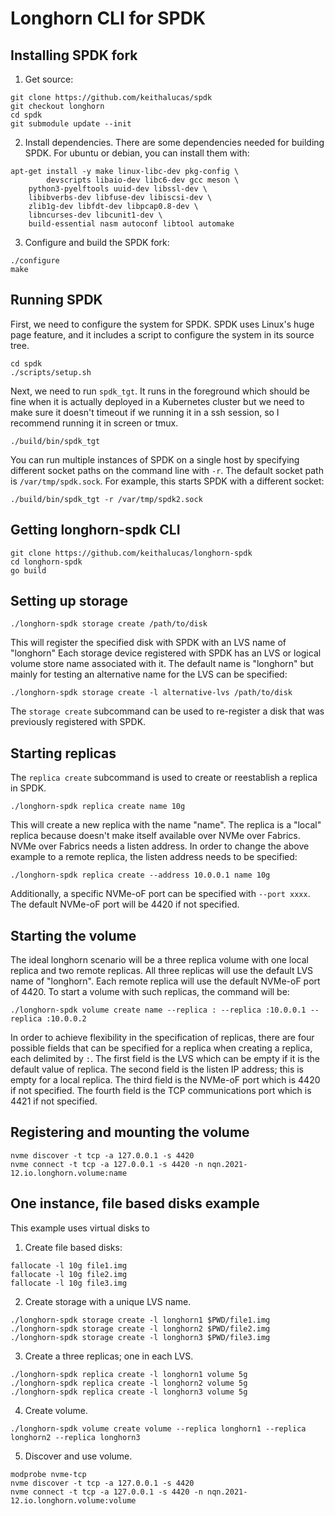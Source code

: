 # Longhorn CLI for SPDK

## Installing SPDK fork

1. Get source:

```
git clone https://github.com/keithalucas/spdk
git checkout longhorn
cd spdk
git submodule update --init
```

2. Install dependencies.  There are some dependencies needed for building
SPDK.  For ubuntu or debian, you can install them with:

```
apt-get install -y make linux-libc-dev pkg-config \
        devscripts libaio-dev libc6-dev gcc meson \
	python3-pyelftools uuid-dev libssl-dev \
	libibverbs-dev libfuse-dev libiscsi-dev \
	zlib1g-dev libfdt-dev libpcap0.8-dev \
	libncurses-dev libcunit1-dev \
	build-essential nasm autoconf libtool automake
```

3. Configure and build the SPDK fork:

```
./configure
make
```

## Running SPDK

First, we need to configure the system for SPDK.  SPDK uses Linux's huge
page feature, and it includes a script to configure the system in its 
source tree.

```
cd spdk
./scripts/setup.sh
```

Next, we need to run `spdk_tgt`.  It runs in the foreground which should be
fine when it is actually deployed in a Kubernetes cluster but we need to 
make sure it doesn't timeout if we running it in a ssh session, so I 
recommend running it in screen or tmux.

```
./build/bin/spdk_tgt
```

You can run multiple instances of SPDK on a single host by specifying 
different socket paths on the command line with `-r`.  The default socket 
path is `/var/tmp/spdk.sock`.  For example, this starts SPDK with a 
different socket:

```
./build/bin/spdk_tgt -r /var/tmp/spdk2.sock
``` 

## Getting longhorn-spdk CLI

```
git clone https://github.com/keithalucas/longhorn-spdk
cd longhorn-spdk
go build
```

## Setting up storage




```
./longhorn-spdk storage create /path/to/disk
```

This will register the specified disk with SPDK with an LVS name of "longhorn"
Each storage device registered with SPDK has an LVS or logical volume store 
name associated with it.  The default name is "longhorn" but mainly for 
testing an alternative name for the LVS can be specified:

```
./longhorn-spdk storage create -l alternative-lvs /path/to/disk
```

The `storage create` subcommand can be used to re-register a disk that was 
previously registered with SPDK.  

## Starting replicas

The `replica create` subcommand is used to create or reestablish a replica in 
SPDK.

```
./longhorn-spdk replica create name 10g
```

This will create a new replica with the name "name".  The replica
is a "local" replica because doesn't make itself available over NVMe over
Fabrics.  NVMe over Fabrics needs a listen address.  In order to change the
above example to a remote replica, the listen address needs to be specified:

```
./longhorn-spdk replica create --address 10.0.0.1 name 10g
```

Additionally, a specific NVMe-oF port can be specified with `--port xxxx`.
The default NVMe-oF port will be 4420 if not specified.

## Starting the volume

The ideal longhorn scenario will be a three replica volume with one local 
replica and two remote replicas.  All three replicas will use the default
LVS name of "longhorn".  Each remote replica will use the default NVMe-oF 
port of 4420.  To start a volume with such replicas, the command will be:

```
./longhorn-spdk volume create name --replica : --replica :10.0.0.1 --replica :10.0.0.2
```

In order to achieve flexibility in the specification of replicas, there are 
four possible fields that can be specified for a replica when creating a
replica, each delimited by `:`.  The first field is the LVS which can be empty
if it is the default value of replica.  The second field is the listen IP
address; this is empty for a local replica.  The third field is the NVMe-oF 
port which is 4420 if not specified.  The fourth field is the TCP 
communications port which is 4421 if not specified.

## Registering and mounting the volume

```
nvme discover -t tcp -a 127.0.0.1 -s 4420
nvme connect -t tcp -a 127.0.0.1 -s 4420 -n nqn.2021-12.io.longhorn.volume:name
```

## One instance, file based disks example

This example uses virtual disks to 

1. Create file based disks:

```
fallocate -l 10g file1.img
fallocate -l 10g file2.img
fallocate -l 10g file3.img
```

2. Create storage with a unique LVS name.

```
./longhorn-spdk storage create -l longhorn1 $PWD/file1.img
./longhorn-spdk storage create -l longhorn2 $PWD/file2.img
./longhorn-spdk storage create -l longhorn3 $PWD/file3.img
```

3. Create a three replicas; one in each LVS.
```
./longhorn-spdk replica create -l longhorn1 volume 5g
./longhorn-spdk replica create -l longhorn2 volume 5g
./longhorn-spdk replica create -l longhorn3 volume 5g
```

4. Create volume.
```
./longhorn-spdk volume create volume --replica longhorn1 --replica longhorn2 --replica longhorn3
```

5. Discover and use volume.

```
modprobe nvme-tcp
nvme discover -t tcp -a 127.0.0.1 -s 4420
nvme connect -t tcp -a 127.0.0.1 -s 4420 -n nqn.2021-12.io.longhorn.volume:volume
```
